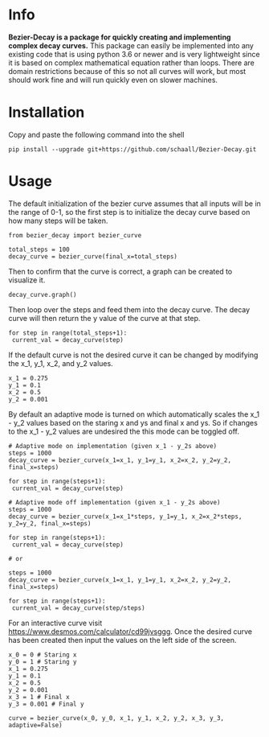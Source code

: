 # Info
**Bezier-Decay is a package for quickly creating and implementing complex decay curves.** This package can easily be implemented into any existing code that is using python 3.6 or newer and is very lightweight since it is based on complex mathematical equation rather than loops. There are domain restrictions because of this so not all curves will work, but most should work fine and will run quickly even on slower machines.

# Installation
Copy and paste the following command into the shell
```
pip install --upgrade git+https://github.com/schaall/Bezier-Decay.git
```
# Usage
The default initialization of the bezier curve assumes that all inputs will be in the range of 0-1, so the first step is to initialize the decay curve based on how many steps will be taken.
```
from bezier_decay import bezier_curve

total_steps = 100
decay_curve = bezier_curve(final_x=total_steps)
 ```

Then to confirm that the curve is correct, a graph can be created to visualize it.
```
decay_curve.graph()
```

Then loop over the steps and feed them into the decay curve. The decay curve will then return the y value of the curve at that step.
```
for step in range(total_steps+1):
 current_val = decay_curve(step)
```

If the default curve is not the desired curve it can be changed by modifying the x_1, y_1, x_2, and y_2 values.
```
x_1 = 0.275
y_1 = 0.1
x_2 = 0.5
y_2 = 0.001
```
By default an adaptive mode is turned on which automatically scales the x_1 - y_2 values based on the staring x and ys and final x and ys. So if changes to the x_1 - y_2 values are undesired the this mode can be toggled off.
```
# Adaptive mode on implementation (given x_1 - y_2s above)
steps = 1000
decay_curve = bezier_curve(x_1=x_1, y_1=y_1, x_2=x_2, y_2=y_2, final_x=steps)

for step in range(steps+1):
 current_val = decay_curve(step)
 
# Adaptive mode off implementation (given x_1 - y_2s above)
steps = 1000
decay_curve = bezier_curve(x_1=x_1*steps, y_1=y_1, x_2=x_2*steps, y_2=y_2, final_x=steps)

for step in range(steps+1):
 current_val = decay_curve(step)
 
# or

steps = 1000
decay_curve = bezier_curve(x_1=x_1, y_1=y_1, x_2=x_2, y_2=y_2, final_x=steps)

for step in range(steps+1):
 current_val = decay_curve(step/steps)
```

For an interactive curve visit https://www.desmos.com/calculator/cd99jvsggg. Once the desired curve has been created then input the values on the left side of the screen.
```
x_0 = 0 # Staring x
y_0 = 1 # Staring y
x_1 = 0.275
y_1 = 0.1
x_2 = 0.5
y_2 = 0.001
x_3 = 1 # Final x
y_3 = 0.001 # Final y

curve = bezier_curve(x_0, y_0, x_1, y_1, x_2, y_2, x_3, y_3, adaptive=False)
```

